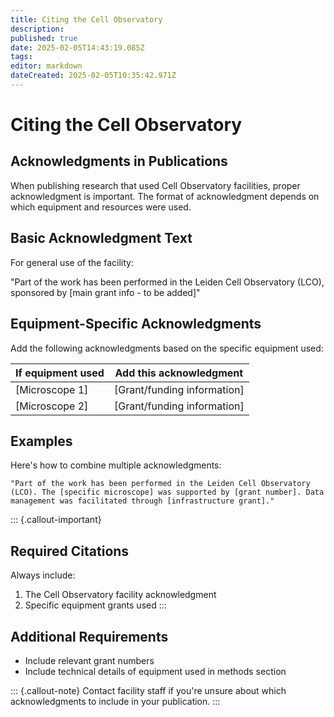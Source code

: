 ```yaml
---
title: Citing the Cell Observatory
description: 
published: true
date: 2025-02-05T14:43:19.085Z
tags: 
editor: markdown
dateCreated: 2025-02-05T10:35:42.971Z
---
```


# Citing the Cell Observatory

## Acknowledgments in Publications

When publishing research that used Cell Observatory facilities, proper acknowledgment is important. The format of acknowledgment depends on which equipment and resources were used.

## Basic Acknowledgment Text

For general use of the facility:

"Part of the work has been performed in the Leiden Cell Observatory (LCO), sponsored by [main grant info - to be added]"

## Equipment-Specific Acknowledgments

Add the following acknowledgments based on the specific equipment used:

If equipment used | Add this acknowledgment
-----------------|----------------------
[Microscope 1] | [Grant/funding information]
[Microscope 2] | [Grant/funding information]

## Examples

Here's how to combine multiple acknowledgments:

```
"Part of the work has been performed in the Leiden Cell Observatory (LCO). The [specific microscope] was supported by [grant number]. Data management was facilitated through [infrastructure grant]."
```

::: {.callout-important}
## Required Citations
Always include:

1. The Cell Observatory facility acknowledgment
2. Specific equipment grants used
:::

## Additional Requirements

- Include relevant grant numbers
- Include technical details of equipment used in methods section

::: {.callout-note}
Contact facility staff if you're unsure about which acknowledgments to include in your publication.
:::